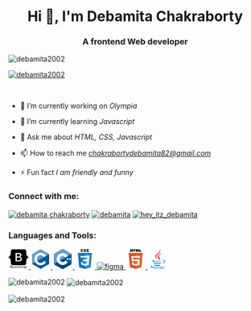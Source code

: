 <h1 align="center">Hi 👋, I'm Debamita Chakraborty</h1>
<h3 align="center">A frontend Web developer</h3>

<p align="left"> <img src="https://komarev.com/ghpvc/?username=debamita2002&label=Profile%20views&color=0e75b6&style=flat" alt="debamita2002" /> </p>

<p align="left"> <a href="https://github.com/ryo-ma/github-profile-trophy"><img src="https://github-profile-trophy.vercel.app/?username=debamita2002" alt="debamita2002" /></a> </p>

<p align="left"> <a href="https://twitter.com/" target="blank"><img src="https://img.shields.io/twitter/follow/?logo=twitter&style=for-the-badge" alt="" /></a> </p>

- 🔭 I’m currently working on *Olympia*

- 🌱 I’m currently learning *Javascript*

- 💬 Ask me about *HTML, CSS, Javascript*

- 📫 How to reach me *chakrabortydebamita82@gmail.com*

- ⚡ Fun fact *I am friendly and funny*

<h3 align="left">Connect with me:</h3>
<p align="left">
<a href="https://linkedin.com/in/debamita chakraborty" target="blank"><img align="center" src="https://raw.githubusercontent.com/rahuldkjain/github-profile-readme-generator/master/src/images/icons/Social/linked-in-alt.svg" alt="debamita chakraborty" height="30" width="40" /></a>
<a href="https://fb.com/debamita" target="blank"><img align="center" src="https://raw.githubusercontent.com/rahuldkjain/github-profile-readme-generator/master/src/images/icons/Social/facebook.svg" alt="debamita" height="30" width="40" /></a>
<a href="https://instagram.com/hey_itz_debamita" target="blank"><img align="center" src="https://raw.githubusercontent.com/rahuldkjain/github-profile-readme-generator/master/src/images/icons/Social/instagram.svg" alt="hey_itz_debamita" height="30" width="40" /></a>
</p>

<h3 align="left">Languages and Tools:</h3>
<p align="left"> <a href="https://getbootstrap.com" target="_blank" rel="noreferrer"> <img src="https://raw.githubusercontent.com/devicons/devicon/master/icons/bootstrap/bootstrap-plain-wordmark.svg" alt="bootstrap" width="40" height="40"/> </a> <a href="https://www.cprogramming.com/" target="_blank" rel="noreferrer"> <img src="https://raw.githubusercontent.com/devicons/devicon/master/icons/c/c-original.svg" alt="c" width="40" height="40"/> </a> <a href="https://www.w3schools.com/cpp/" target="_blank" rel="noreferrer"> <img src="https://raw.githubusercontent.com/devicons/devicon/master/icons/cplusplus/cplusplus-original.svg" alt="cplusplus" width="40" height="40"/> </a> <a href="https://www.w3schools.com/css/" target="_blank" rel="noreferrer"> <img src="https://raw.githubusercontent.com/devicons/devicon/master/icons/css3/css3-original-wordmark.svg" alt="css3" width="40" height="40"/> </a> <a href="https://www.figma.com/" target="_blank" rel="noreferrer"> <img src="https://www.vectorlogo.zone/logos/figma/figma-icon.svg" alt="figma" width="40" height="40"/> </a> <a href="https://www.w3.org/html/" target="_blank" rel="noreferrer"> <img src="https://raw.githubusercontent.com/devicons/devicon/master/icons/html5/html5-original-wordmark.svg" alt="html5" width="40" height="40"/> </a> <a href="https://www.java.com" target="_blank" rel="noreferrer"> <img src="https://raw.githubusercontent.com/devicons/devicon/master/icons/java/java-original.svg" alt="java" width="40" height="40"/> </a> </p>

<p><img align="left" src="https://github-readme-stats.vercel.app/api/top-langs?username=debamita2002&show_icons=true&locale=en&layout=compact" alt="debamita2002" /></p>

<p>&nbsp;<img align="center" src="https://github-readme-stats.vercel.app/api?username=debamita2002&show_icons=true&locale=en" alt="debamita2002" /></p>

<p><img align="center" src="https://github-readme-streak-stats.herokuapp.com/?user=debamita2002&" alt="debamita2002" /></p>

